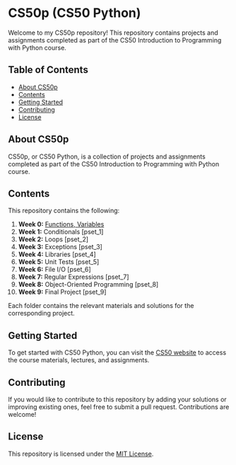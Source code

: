 # CS50p (CS50 Python)

Welcome to my CS50p repository! This repository contains projects and assignments completed as part of the CS50 Introduction to Programming with Python course.

## Table of Contents

- [About CS50p](#about-cs50p)
- [Contents](#contents)
- [Getting Started](#getting-started)
- [Contributing](#contributing)
- [License](#license)

## About CS50p

CS50p, or CS50 Python, is a collection of projects and assignments completed as part of the CS50 Introduction to Programming with Python course.

## Contents

This repository contains the following:

1. **Week 0:** [Functions, Variables](pset_0)
2. **Week 1:** Conditionals [pset_1]
3. **Week 2:** Loops [pset_2]
4. **Week 3:** Exceptions [pset_3]
5. **Week 4:** Libraries [pset_4]
6. **Week 5:** Unit Tests [pset_5]
7. **Week 6:** File I/O [pset_6]
8. **Week 7:** Regular Expressions [pset_7]
9. **Week 8:** Object-Oriented Programming [pset_8]
10. **Week 9:** Final Project [pset_9]

Each folder contains the relevant materials and solutions for the corresponding project.

## Getting Started

To get started with CS50 Python, you can visit the [CS50 website](https://cs50.harvard.edu/) to access the course materials, lectures, and assignments.

## Contributing

If you would like to contribute to this repository by adding your solutions or improving existing ones, feel free to submit a pull request. Contributions are welcome!

## License

This repository is licensed under the [MIT License](LICENSE).
